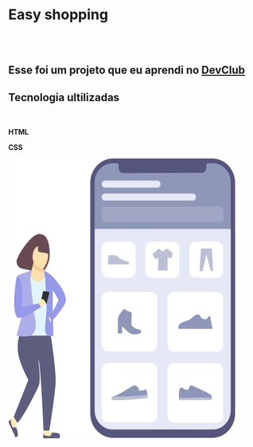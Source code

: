 <h1>Easy shopping</h1>
<br>
<br>
<h2>Esse foi um projeto que eu aprendi no <a href="https://rodolfomori.com.br/devclub">DevClub</a></h2>

<h2>Tecnologia ultilizadas</h2>
<br>
<p><strong>HTML<strong/></p>
<p><strong>CSS<strong/></p>
<img src="https://github.com/Felipeg1988/Easy-Shopping/blob/main/assets/Illustration-3-3.png?raw=true"/>
